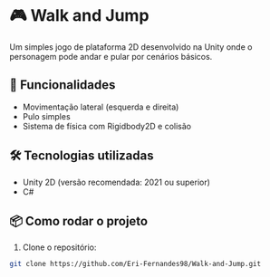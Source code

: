 # 🎮 Walk and Jump

Um simples jogo de plataforma 2D desenvolvido na Unity onde o personagem pode andar e pular por cenários básicos.

## 🚀 Funcionalidades
- Movimentação lateral (esquerda e direita)
- Pulo simples
- Sistema de física com Rigidbody2D e colisão

## 🛠️ Tecnologias utilizadas
- Unity 2D (versão recomendada: 2021 ou superior)
- C#

## 📦 Como rodar o projeto
1. Clone o repositório:
```bash
git clone https://github.com/Eri-Fernandes98/Walk-and-Jump.git
